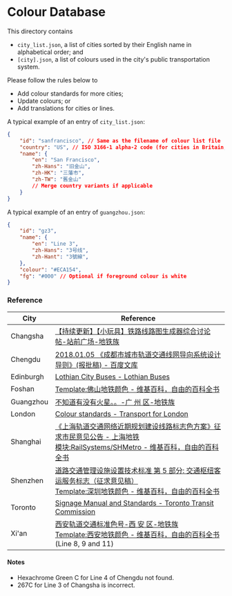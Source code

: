 # Colour Database

This directory contains

-   `city_list.json`, a list of cities sorted by their English name in alphabetical order; and
-   `[city].json`, a list of colours used in the city's public transportation system.

Please follow the rules below to

-   Add colour standards for more cities;
-   Update colours; or
-   Add translations for cities or lines.

A typical example of an entry of `city_list.json`:

```JSON
{
    "id": "sanfrancisco", // Same as the filename of colour list file
    "country": "US", // ISO 3166-1 alpha-2 code (for cities in Britain, append BS 6879 code)
    "name": {
        "en": "San Francisco",
        "zh-Hans": "旧金山",
        "zh-HK": "三藩市",
        "zh-TW": "舊金山"
        // Merge country variants if applicable
    }
}
```

A typical example of an entry of `guangzhou.json`:

```JSON
{
    "id": "gz3",
    "name": {
        "en": "Line 3",
        "zh-Hans": "3号线",
        "zh-Hant": "3號線",
    },
    "colour": "#ECA154",
    "fg": "#000" // Optional if foreground colour is white
}
```

### Reference

| City      | Reference                                                                                                                                                                                                                                                             |
| --------- | --------------------------------------------------------------------------------------------------------------------------------------------------------------------------------------------------------------------------------------------------------------------- |
| Changsha  | [【持续更新】【小玩具】铁路线路图生成器综合讨论帖-站前广场-地铁族](http://www.ditiezu.com/forum.php?mod=redirect&goto=findpost&ptid=659763&pid=11416737)                                                                                                              |
| Chengdu   | [2018.01.05 《成都市城市轨道交通线网导向系统设计导则》(报批稿) - 百度文库](https://wenku.baidu.com/view/a745419d64ce0508763231126edb6f1aff007137.html)                                                                                                                |
| Edinburgh | [Lothian City Buses - Lothian Buses](https://www.lothianbuses.com/our-services/lothian-city-buses/)                                                                                                                                                                   |
| Foshan    | [Template:佛山地铁颜色 - 维基百科，自由的百科全书](https://zh.wikipedia.org/wiki/Template:佛山地铁颜色)                                                                                                                                                               |
| Guangzhou | [不知道有没有火星。。-广 州 区-地铁族](http://www.ditiezu.com/forum.php?mod=viewthread&tid=523725)                                                                                                                                                                    |
| London    | [Colour standards - Transport for London](http://content.tfl.gov.uk/tfl-colour-standards-issue04.pdf)                                                                                                                                                                 |
| Shanghai  | [《上海轨道交通网络近期规划建设线路标志色方案》征求市民意见公告 - 上海地铁](http://www.shmetro.com/node49/201109/con109210.htm) <br> [模块:RailSystems/SHMetro - 维基百科，自由的百科全书](https://zh.wikipedia.org/wiki/模块:RailSystems/SHMetro)                    |
| Shenzhen  | [道路交通管理设施设置技术标准 第 5 部分: 交通枢纽客运服务标志（征求意见稿）](http://www.sz.gov.cn/cn/xxgk/zfxxgj/tzgg/201104/P020110425642051308137.pdf) <br> [Template:深圳地铁颜色 - 维基百科，自由的百科全书](https://zh.wikipedia.org/wiki/Template:深圳地铁颜色) |
| Toronto   | [Signage Manual and Standards - Toronto Transit Commission](https://joeclark.org/design/signage/TTC/2015/TTCWayfindingStandardsManual_201409.pdf)                                                                                                                     |
| Xi'an     | [西安轨道交通标准色号-西 安 区-地铁族](http://www.ditiezu.com/forum.php?mod=viewthread&tid=642532) <br> [Template:西安地铁颜色 - 维基百科，自由的百科全书](https://zh.wikipedia.org/wiki/Template:西安地铁颜色)(Line 8, 9 and 11)                                     |

#### Notes

-   Hexachrome Green C for Line 4 of Chengdu not found.
-   267C for Line 3 of Changsha is incorrect.
